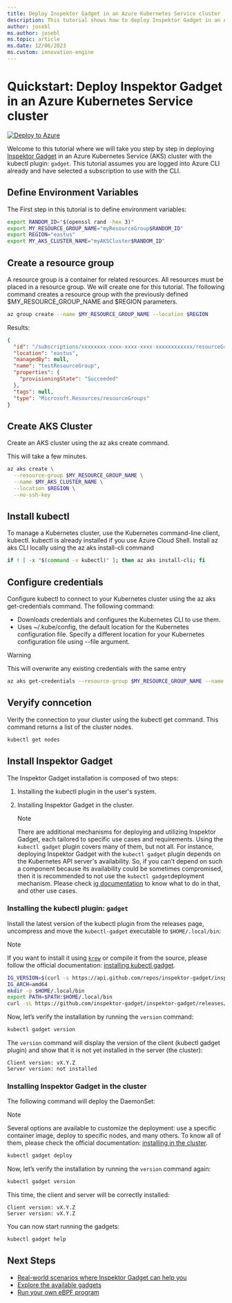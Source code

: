 ```yaml
---
title: Deploy Inspektor Gadget in an Azure Kubernetes Service cluster
description: This tutorial shows how to deploy Inspektor Gadget in an AKS cluster
author: josebl
ms.author: josebl
ms.topic: article
ms.date: 12/06/2023
ms.custom: innovation-engine
---
```


# Quickstart: Deploy Inspektor Gadget in an Azure Kubernetes Service cluster

[![Deploy to Azure](https://aka.ms/deploytoazurebutton)](https://go.microsoft.com/fwlink/?linkid=2276309)

Welcome to this tutorial where we will take you step by step in deploying [Inspektor Gadget](https://www.inspektor-gadget.io/) in an Azure Kubernetes Service (AKS) cluster with the kubectl plugin: `gadget`. This tutorial assumes you are logged into Azure CLI already and have selected a subscription to use with the CLI.

## Define Environment Variables

The First step in this tutorial is to define environment variables:

```bash
export RANDOM_ID="$(openssl rand -hex 3)"
export MY_RESOURCE_GROUP_NAME="myResourceGroup$RANDOM_ID"
export REGION="eastus"
export MY_AKS_CLUSTER_NAME="myAKSCluster$RANDOM_ID"
```

## Create a resource group

A resource group is a container for related resources. All resources must be placed in a resource group. We will create one for this tutorial. The following command creates a resource group with the previously defined $MY_RESOURCE_GROUP_NAME and $REGION parameters.

```bash
az group create --name $MY_RESOURCE_GROUP_NAME --location $REGION
```

Results:

<!-- expected_similarity=0.3 -->
```JSON
{
  "id": "/subscriptions/xxxxxxxx-xxxx-xxxx-xxxx-xxxxxxxxxxxx/resourceGroups/myResourceGroup210",
  "location": "eastus",
  "managedBy": null,
  "name": "testResourceGroup",
  "properties": {
    "provisioningState": "Succeeded"
  },
  "tags": null,
  "type": "Microsoft.Resources/resourceGroups"
}
```

## Create AKS Cluster

Create an AKS cluster using the az aks create command.

This will take a few minutes.

```bash
az aks create \
  --resource-group $MY_RESOURCE_GROUP_NAME \
  --name $MY_AKS_CLUSTER_NAME \
  --location $REGION \
  --no-ssh-key
```

## Install kubectl

To manage a Kubernetes cluster, use the Kubernetes command-line client, kubectl. kubectl is already installed if you use Azure Cloud Shell.
Install az aks CLI locally using the az aks install-cli command

  ```bash
  if ! [ -x "$(command -v kubectl)" ]; then az aks install-cli; fi
  ```

## Configure credentials

Configure kubectl to connect to your Kubernetes cluster using the az aks get-credentials command. The following command:

- Downloads credentials and configures the Kubernetes CLI to use them.
- Uses ~/.kube/config, the default location for the Kubernetes configuration file. Specify a different location for your Kubernetes configuration file using --file argument.

> [!WARNING]
> This will overwrite any existing credentials with the same entry

```bash
az aks get-credentials --resource-group $MY_RESOURCE_GROUP_NAME --name $MY_AKS_CLUSTER_NAME --overwrite-existing
```

## Veryify conncetion

Verify the connection to your cluster using the kubectl get command. This command returns a list of the cluster nodes.

```bash
kubectl get nodes
```

## Install Inspektor Gadget

The Inspektor Gadget installation is composed of two steps:

1. Installing the kubectl plugin in the user's system.
2. Installing Inspektor Gadget in the cluster.

    > [!NOTE]
    > There are additional mechanisms for deploying and utilizing Inspektor Gadget, each tailored to specific use cases and requirements. Using the `kubectl gadget` plugin covers many of them, but not all. For instance, deploying Inspektor Gadget with the `kubectl gadget` plugin depends on the Kubernetes API server's availability. So, if you can’t depend on such a component because its availability could be sometimes compromised, then it is recommended to not use the `kubectl gadget`deployment mechanism. Please check [ig documentation](https://github.com/inspektor-gadget/inspektor-gadget/blob/main/docs/ig.md) to know what to do in that, and other use cases.

### Installing the kubectl plugin: `gadget`

Install the latest version of the kubectl plugin from the releases page, uncompress and move the `kubectl-gadget` executable to `$HOME/.local/bin`:

> [!NOTE]
> If you want to install it using [`krew`](https://sigs.k8s.io/krew) or compile it from the source, please follow the official documentation: [installing kubectl gadget](https://github.com/inspektor-gadget/inspektor-gadget/blob/main/docs/install.md#installing-kubectl-gadget).

```bash
IG_VERSION=$(curl -s https://api.github.com/repos/inspektor-gadget/inspektor-gadget/releases/latest | jq -r .tag_name)
IG_ARCH=amd64
mkdir -p $HOME/.local/bin
export PATH=$PATH:$HOME/.local/bin
curl -sL https://github.com/inspektor-gadget/inspektor-gadget/releases/download/${IG_VERSION}/kubectl-gadget-linux-${IG_ARCH}-${IG_VERSION}.tar.gz  | tar -C $HOME/.local/bin -xzf - kubectl-gadget
```

Now, let’s verify the installation by running the `version` command:

```bash
kubectl gadget version
```

The `version` command will display the version of the client (kubectl gadget plugin) and show that it is not yet installed in the server (the cluster):

<!--expected_similarity="(?m)^Client version: v\d+\.\d+\.\d+$\n^Server version: not installed$"-->
```text
Client version: vX.Y.Z
Server version: not installed
```

### Installing Inspektor Gadget in the cluster

The following command will deploy the DaemonSet:

> [!NOTE]
> Several options are available to customize the deployment: use a specific container image, deploy to specific nodes, and many others. To know all of them, please check the official documentation: [installing in the cluster](https://github.com/inspektor-gadget/inspektor-gadget/blob/main/docs/install.md#installing-in-the-cluster).

```bash
kubectl gadget deploy
```

Now, let’s verify the installation by running the `version` command again:

```bash
kubectl gadget version
```

This time, the client and server will be correctly installed:

<!--expected_similarity="(?m)^Client version: v\d+\.\d+\.\d+$\n^Server version: v\d+\.\d+\.\d+$"-->
```text
Client version: vX.Y.Z
Server version: vX.Y.Z
```

You can now start running the gadgets:

```bash
kubectl gadget help
```

<!--
## Clean Up

### Undeploy Inspektor Gadget

```bash
kubectl gadget undeploy
```

### Clean up Azure resources

When no longer needed, you can use `az group delete` to remove the resource group, cluster, and all related resources as follows. The `--no-wait` parameter returns control to the prompt without waiting for the operation to complete. The `--yes` parameter confirms that you wish to delete the resources without an additional prompt to do so.

```bash
az group delete --name $MY_RESOURCE_GROUP_NAME --no-wait --yes
```
-->

## Next Steps
- [Real-world scenarios where Inspektor Gadget can help you](https://go.microsoft.com/fwlink/p/?linkid=2260402#use-cases)
- [Explore the available gadgets](https://go.microsoft.com/fwlink/p/?linkid=2260070)
- [Run your own eBPF program](https://go.microsoft.com/fwlink/p/?linkid=2259865)
